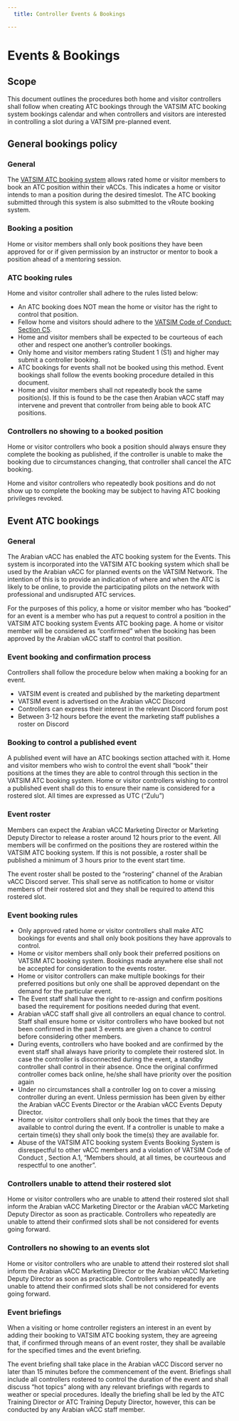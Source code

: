 ```yaml
---
  title: Controller Events & Bookings

---
```

# Events & Bookings
## Scope
This document outlines the procedures both home and visitor controllers shall follow when creating ATC bookings through the VATSIM ATC booking system bookings calendar and when controllers and visitors are interested in controlling a slot during a VATSIM pre-planned event.

## General bookings policy
### General
The [VATSIM ATC booking system](https://atc-bookings.vatsim.net/) allows rated home or visitor members to book an ATC position within their vACCs. This indicates a home or visitor intends to man a position during the desired timeslot. The ATC booking submitted through this system is also submitted to the vRoute booking system.

### Booking a position
Home or visitor members shall only book positions they have been approved for or if given permission by an instructor or mentor to book a position ahead of a mentoring session.

### ATC booking rules
Home and visitor controller shall adhere to the rules listed below:

* An ATC booking does NOT mean the home or visitor has the right to control that position.
* Fellow home and visitors should adhere to the [VATSIM Code of Conduct: Section C5](https://vatsim.net/docs/policy/code-of-conduct).
* Home and visitor members shall be expected to be courteous of each other and respect one another’s controller bookings.
* Only home and visitor members rating Student 1 (S1) and higher may submit a controller booking.
* ATC bookings for events shall not be booked using this method. Event bookings shall follow the events booking procedure detailed in this document.
* Home and visitor members shall not repeatedly book the same position(s). If this is found to be the case then Arabian vACC staff may intervene and prevent that controller from being able to book ATC positions.

### Controllers no showing to a booked position
Home or visitor controllers who book a position should always ensure they complete the booking as published, if the controller is unable to make the booking due to circumstances changing, that controller shall cancel the ATC booking.

Home and visitor controllers who repeatedly book positions and do not show up to complete the booking may be subject to having ATC booking privileges revoked.

## Event ATC bookings
### General
The Arabian vACC has enabled the ATC booking system for the Events. This system is incorporated into the VATSIM ATC booking system which shall be used by the Arabian vACC for planned events on the VATSIM Network. The intention of this is to provide an indication of where and when the ATC is likely to be online, to provide the participating pilots on the network with professional and undisrupted ATC services.

For the purposes of this policy, a home or visitor member who has “booked” for an event is a member who has put a request to control a position in the VATSIM ATC booking system Events ATC booking page. A home or visitor member will be considered as “confirmed” when the booking has been approved by the Arabian vACC staff to control that position.

### Event booking and confirmation process
Controllers shall follow the procedure below when making a booking for an event.

* VATSIM event is created and published by the marketing department
* VATSIM event is advertised on the Arabian vACC Discord
* Controllers can express their interest in the relevant Discord forum post
* Between 3-12 hours before the event the marketing staff publishes a roster on Discord

### Booking to control a published event
A published event will have an ATC bookings section attached with it. Home and visitor members who wish to control the event shall “book” their positions at the times they are able to control through this section in the VATSIM ATC booking system. Home or visitor controllers wishing to control a published event shall do this to ensure their name is considered for a rostered slot. All times are expressed as UTC (“Zulu”)

### Event roster
Members can expect the Arabian vACC Marketing Director or Marketing Deputy Director to release a roster around 12 hours prior to the event. All members will be confirmed on the positions they are rostered within the VATSIM ATC booking system. If this is not possible, a roster shall be published a minimum of 3 hours prior to the event start time.

The event roster shall be posted to the “rostering” channel of the Arabian vACC Discord server. This shall serve as notification to home or visitor members of their rostered slot and they shall be
required to attend this rostered slot.

### Event booking rules
* Only approved rated home or visitor controllers shall make ATC bookings for events and shall only book positions they have approvals to control.
* Home or visitor members shall only book their preferred positions on VATSIM ATC booking system. Bookings made anywhere else shall not be accepted for consideration to the events roster.
* Home or visitor controllers can make multiple bookings for their preferred positions but only one shall be approved dependant on the demand for the particular event.
* The Event staff shall have the right to re-assign and confirm positions based the requirement for positions needed during that event.
* Arabian vACC staff shall give all controllers an equal chance to control. Staff shall ensure home or visitor controllers who have booked but not been confirmed in the past 3 events are given a chance to control before considering other members.
* During events, controllers who have booked and are confirmed by the event staff shall always have priority to complete their rostered slot. In case the controller is disconnected during the event, a standby controller shall control in their absence. Once the original confirmed controller comes back online, he/she shall have priority over the position again
* Under no circumstances shall a controller log on to cover a missing controller during an event. Unless permission has been given by either the Arabian vACC Events Director or the Arabian vACC Events Deputy Director.
* Home or visitor controllers shall only book the times that they are available to control during the event. If a controller is unable to make a certain time(s) they shall only book the time(s) they are available for.
* Abuse of the VATSIM ATC booking system Events Booking System is disrespectful to other vACC members and a violation of VATSIM Code of Conduct , Section A.1, “Members should, at all times, be courteous and respectful to one another”.

### Controllers unable to attend their rostered slot
Home or visitor controllers who are unable to attend their rostered slot shall inform the Arabian vACC Marketing Director or the Arabian vACC Marketing Deputy Director as soon as practicable. Controllers who repeatedly are unable to attend their confirmed slots shall be not considered for events going forward.

### Controllers no showing to an events slot
Home or visitor controllers who are unable to attend their rostered slot shall inform the Arabian vACC Marketing Director or the Arabian vACC Marketing Deputy Director as soon as practicable. Controllers who repeatedly are unable to attend their confirmed slots shall be not considered for events going forward.

### Event briefings
When a visiting or home controller registers an interest in an event by adding their booking to VATSIM ATC booking system, they are agreeing that, if confirmed through means of an event roster, they shall be available for the specified times and the event briefing.

The event briefing shall take place in the Arabian vACC Discord server no later than 15 minutes before the commencement of the event. Briefings shall include all controllers rostered to control the
duration of the event and shall discuss “hot topics” along with any relevant briefings with regards to weather or special procedures. Ideally the briefing shall be led by the ATC Training Director or ATC Training Deputy Director, however, this can be conducted by any Arabian vACC staff member.